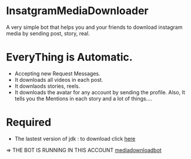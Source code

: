 # InsatgramMediaDownloader
A very simple bot that helps you and your friends to download instagram media by sending post, story, real.

# EveryThing is Automatic.
+ Accepting new Request Messages.
+ It downloads all videos in each post.
+ It downlaods stories, reels.
+ It downloads the avatar for any account by sending the profile.
  Also, It tells you the Mentions in each story and a lot of things....

# Required
* The lastest version of jdk : to download click [here](https://www.oracle.com/java/technologies/javase-jdk16-downloads.html#license-lightbox)

=> THE BOT IS RUNNING IN THIS ACCOUNT [mediadownloadbot](https://www.instagram.com/mediadownloadbot)